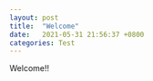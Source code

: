 ```yaml
---
layout: post
title:  "Welcome"
date:   2021-05-31 21:56:37 +0800
categories: Test
---
```

Welcome!!
